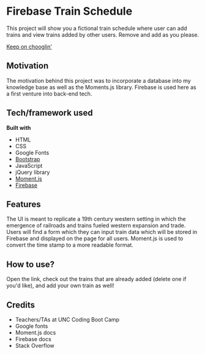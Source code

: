 # Firebase Train Schedule

This project will show you a fictional train schedule where user can add trains and view trains added by other users. Remove and add as you please.

[Keep on chooglin'](https://paulz92.github.io/Firebase-Train-Schedule/)

## Motivation

The motivation behind this project was to incorporate a database into my knowledge base as well as the Moments.js library. Firebase is used here as a first venture into back-end tech.

## Tech/framework used

<b>Built with</b>
- HTML
- CSS
- Google Fonts
- [Bootstrap](https://getbootstrap.com/docs/3.3/)
- JavaScript
- jQuery library
- [Moment.js](http://momentjs.com/)
- [Firebase](https://firebase.google.com/)

## Features

The UI is meant to replicate a 19th century western setting in which the emergence of railroads and trains fueled western expansion and trade. Users will find a form which they can input train data which will be stored in Firebase and displayed on the page for all users. Moment.js is used to convert the time stamp to a more readable format.

## How to use?

Open the link, check out the trains that are already added (delete one if you'd like), and add your own train as well!

## Credits

- Teachers/TAs at UNC Coding Boot Camp
- Google fonts
- Moment.js docs
- Firebase docs
- Stack Overflow